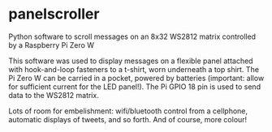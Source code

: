 # panelscroller
Python software to scroll messages on an 8x32 WS2812 matrix controlled by a Raspberry Pi Zero W

This software was used to display messages
on a flexible panel attached with hook-and-loop
fasteners to a t-shirt, worn underneath a top
shirt. The Pi Zero W can be carried in a pocket,
powered by batteries (important: allow for
sufficient current for the LED panel!). The Pi
GPIO 18 pin is used to send data to the WS2812
matrix.

Lots of room for embelishment: wifi/bluetooth
control from a cellphone, automatic displays of
tweets, and so forth. And of course, more colour!

